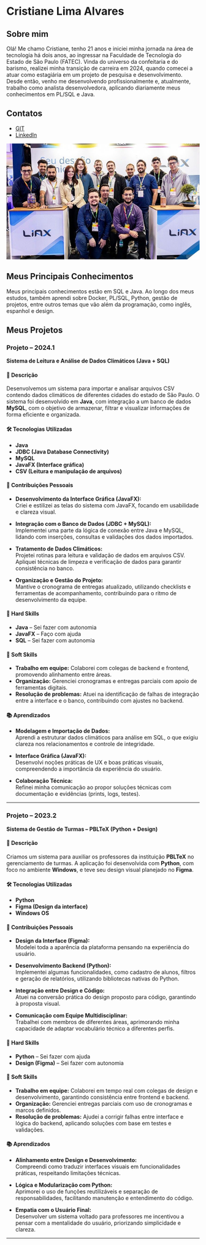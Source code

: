# Cristiane Lima Alvares

## Sobre mim

Olá! Me chamo Cristiane, tenho 21 anos e iniciei minha jornada na área de tecnologia há dois anos, ao ingressar na Faculdade de Tecnologia do Estado de São Paulo
(FATEC).
Vinda do universo da confeitaria e do barismo, realizei minha transição de carreira em 2024, quando comecei a atuar como estagiária em um projeto de pesquisa e desenvolvimento. Desde então, venho me desenvolvendo profissionalmente e, atualmente, trabalho como analista desenvolvedora, aplicando diariamente meus conhecimentos em PL/SQL e Java.

## Contatos
* [GIT](https://github.com/hstcris)
* [LinkedIn](https://www.linkedin.com/in/cristiane-alvares/)

![Evento de tecnologia](https://github.com/hstcris/Bertoti/raw/main/METODOLOGIA/evento-tecnologia.jpeg)

## Meus Principais Conhecimentos
Meus principais conhecimentos estão em SQL e Java. Ao longo dos meus estudos, também aprendi sobre Docker, PL/SQL, Python, gestão de projetos, entre outros temas que vão além da programação, como inglês, espanhol e design. 

## Meus Projetos

### Projeto – 2024.1  
**Sistema de Leitura e Análise de Dados Climáticos (Java + SQL)**

#### 📌 Descrição
Desenvolvemos um sistema para importar e analisar arquivos CSV contendo dados climáticos de diferentes cidades do estado de São Paulo. O sistema foi desenvolvido em **Java**, com integração a um banco de dados **MySQL**, com o objetivo de armazenar, filtrar e visualizar informações de forma eficiente e organizada.

#### 🛠 Tecnologias Utilizadas
- **Java**
- **JDBC (Java Database Connectivity)**
- **MySQL**
- **JavaFX (Interface gráfica)**
- **CSV (Leitura e manipulação de arquivos)**

#### 💼 Contribuições Pessoais
- **Desenvolvimento da Interface Gráfica (JavaFX):**  
  Criei e estilizei as telas do sistema com JavaFX, focando em usabilidade e clareza visual.

- **Integração com o Banco de Dados (JDBC + MySQL):**  
  Implementei uma parte da lógica de conexão entre Java e MySQL, lidando com inserções, consultas e validações dos dados importados.

- **Tratamento de Dados Climáticos:**  
  Projetei rotinas para leitura e validação de dados em arquivos CSV. Apliquei técnicas de limpeza e verificação de dados para garantir consistência no banco.

- **Organização e Gestão do Projeto:**  
  Mantive o cronograma de entregas atualizado, utilizando checklists e ferramentas de acompanhamento, contribuindo para o ritmo de desenvolvimento da equipe.

#### 🧠 Hard Skills
- **Java** – Sei fazer com autonomia  
- **JavaFX** – Faço com ajuda  
- **SQL** – Sei fazer com autonomia  

#### 🤝 Soft Skills
- **Trabalho em equipe:** Colaborei com colegas de backend e frontend, promovendo alinhamento entre áreas.  
- **Organização:** Gerenciei cronogramas e entregas parciais com apoio de ferramentas digitais.  
- **Resolução de problemas:** Atuei na identificação de falhas de integração entre a interface e o banco, contribuindo com ajustes no backend.

#### 📚 Aprendizados
- **Modelagem e Importação de Dados:**  
  Aprendi a estruturar dados climáticos para análise em SQL, o que exigiu clareza nos relacionamentos e controle de integridade.

- **Interface Gráfica (JavaFX):**  
  Desenvolvi noções práticas de UX e boas práticas visuais, compreendendo a importância da experiência do usuário.

- **Colaboração Técnica:**  
  Refinei minha comunicação ao propor soluções técnicas com documentação e evidências (prints, logs, testes).

---

### Projeto – 2023.2  
**Sistema de Gestão de Turmas – PBLTeX (Python + Design)**

#### 📌 Descrição
Criamos um sistema para auxiliar os professores da instituição **PBLTeX** no gerenciamento de turmas. A aplicação foi desenvolvida com **Python**, com foco no ambiente **Windows**, e teve seu design visual planejado no **Figma**.

#### 🛠 Tecnologias Utilizadas
- **Python**
- **Figma (Design da interface)**
- **Windows OS**

#### 💼 Contribuições Pessoais
- **Design da Interface (Figma):**  
  Modelei toda a aparência da plataforma pensando na experiência do usuário.

- **Desenvolvimento Backend (Python):**  
  Implementei algumas funcionalidades, como cadastro de alunos, filtros e geração de relatórios, utilizando bibliotecas nativas do Python.

- **Integração entre Design e Código:**  
  Atuei na conversão prática do design proposto para código, garantindo à proposta visual.

- **Comunicação com Equipe Multidisciplinar:**  
  Trabalhei com membros de diferentes áreas, aprimorando minha capacidade de adaptar vocabulário técnico a diferentes perfis.

#### 🧠 Hard Skills
- **Python** – Sei fazer com ajuda 
- **Design (Figma)** – Sei fazer com autonomia  

#### 🤝 Soft Skills
- **Trabalho em equipe:** Colaborei em tempo real com colegas de design e desenvolvimento, garantindo consistência entre frontend e backend.  
- **Organização:** Gerenciei entregas parciais com uso de cronogramas e marcos definidos.  
- **Resolução de problemas:** Ajudei a corrigir falhas entre interface e lógica do backend, aplicando soluções com base em testes e validações.

#### 📚 Aprendizados
- **Alinhamento entre Design e Desenvolvimento:**  
  Compreendi como traduzir interfaces visuais em funcionalidades práticas, respeitando limitações técnicas.

- **Lógica e Modularização com Python:**  
  Aprimorei o uso de funções reutilizáveis e separação de responsabilidades, facilitando manutenção e entendimento do código.

- **Empatia com o Usuário Final:**  
  Desenvolver um sistema voltado para professores me incentivou a pensar com a mentalidade do usuário, priorizando simplicidade e clareza.

---







